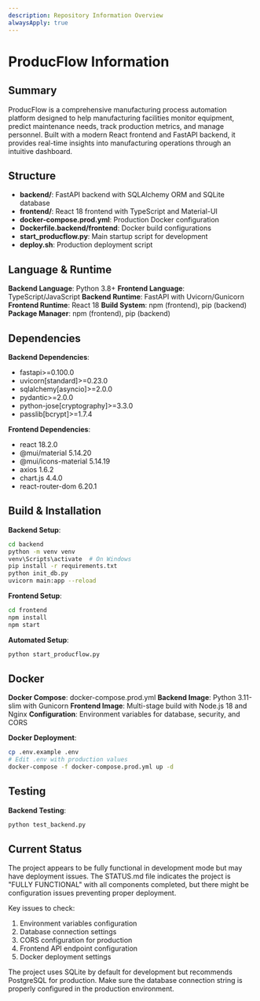 ```yaml
---
description: Repository Information Overview
alwaysApply: true
---
```


# ProducFlow Information

## Summary
ProducFlow is a comprehensive manufacturing process automation platform designed to help manufacturing facilities monitor equipment, predict maintenance needs, track production metrics, and manage personnel. Built with a modern React frontend and FastAPI backend, it provides real-time insights into manufacturing operations through an intuitive dashboard.

## Structure
- **backend/**: FastAPI backend with SQLAlchemy ORM and SQLite database
- **frontend/**: React 18 frontend with TypeScript and Material-UI
- **docker-compose.prod.yml**: Production Docker configuration
- **Dockerfile.backend/frontend**: Docker build configurations
- **start_producflow.py**: Main startup script for development
- **deploy.sh**: Production deployment script

## Language & Runtime
**Backend Language**: Python 3.8+
**Frontend Language**: TypeScript/JavaScript
**Backend Runtime**: FastAPI with Uvicorn/Gunicorn
**Frontend Runtime**: React 18
**Build System**: npm (frontend), pip (backend)
**Package Manager**: npm (frontend), pip (backend)

## Dependencies
**Backend Dependencies**:
- fastapi>=0.100.0
- uvicorn[standard]>=0.23.0
- sqlalchemy[asyncio]>=2.0.0
- pydantic>=2.0.0
- python-jose[cryptography]>=3.3.0
- passlib[bcrypt]>=1.7.4

**Frontend Dependencies**:
- react 18.2.0
- @mui/material 5.14.20
- @mui/icons-material 5.14.19
- axios 1.6.2
- chart.js 4.4.0
- react-router-dom 6.20.1

## Build & Installation
**Backend Setup**:
```bash
cd backend
python -m venv venv
venv\Scripts\activate  # On Windows
pip install -r requirements.txt
python init_db.py
uvicorn main:app --reload
```

**Frontend Setup**:
```bash
cd frontend
npm install
npm start
```

**Automated Setup**:
```bash
python start_producflow.py
```

## Docker
**Docker Compose**: docker-compose.prod.yml
**Backend Image**: Python 3.11-slim with Gunicorn
**Frontend Image**: Multi-stage build with Node.js 18 and Nginx
**Configuration**: Environment variables for database, security, and CORS

**Docker Deployment**:
```bash
cp .env.example .env
# Edit .env with production values
docker-compose -f docker-compose.prod.yml up -d
```

## Testing
**Backend Testing**:
```bash
python test_backend.py
```

## Current Status
The project appears to be fully functional in development mode but may have deployment issues. The STATUS.md file indicates the project is "FULLY FUNCTIONAL" with all components completed, but there might be configuration issues preventing proper deployment.

Key issues to check:
1. Environment variables configuration
2. Database connection settings
3. CORS configuration for production
4. Frontend API endpoint configuration
5. Docker deployment settings

The project uses SQLite by default for development but recommends PostgreSQL for production. Make sure the database connection string is properly configured in the production environment.